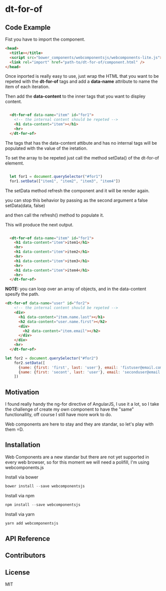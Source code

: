 # dt-for-of




## Code Example
Fist you have to import the component.

```html
<head>
  <title></title>
  <script src="bower_components/webcomponentsjs/webcomponents-lite.js"></script>
  <link rel="import" href="path-to/dt-for-of/component.html" />
</head>
```

Once inported is really easy to use, just wrap the HTML that you want to be repeted with the **dt-for-of** tags and add a **data-name** attribute to name the item of each iteration.

Then add the **data-content** to the inner tags that you want to displey content.

```html

  <dt-for-of data-name="item" id="for1">
    <!-- the internal content should be repeted -->
    <h1 data-content="item"></h1>
    <hr>
  </dt-for-of>

```

The tags that has the data-content attibute and has no internal tags will be populated with the value of the iretation.

To set the array to be repeted just call the method setData() of the dt-for-of elememt.

```js

  let for1 = document.querySelector("#for1")
  for1.setData(["item1", "item2", "item3", "item4"])

```

The setData method refresh the component and it will be render again.

you can stop this behavior by passing as the second argument a false setData(data, false)

and then call the refresh() method to populate it.

This will produce the next output.

```html

  <dt-for-of data-name="item" id="for1">
    <h1 data-content="item">item1</h1>
    <hr>
    <h1 data-content="item">item2</h1>
    <hr>
    <h1 data-content="item">item3</h1>
    <hr>
    <h1 data-content="item">item4</h1>
    <hr>
  </dt-for-of>

```

**NOTE:** you can loop over an array of objects, and in the data-content spesify the path.

```html
<dt-for-of data-name="user" id="for2">
    <!-- the internal content should be repeted -->
    <div>
      <h1 data-content="item.name.last"></h1>
      <h2 data-content="user.name.first"></h2>
      <div>
        <h2 data-content="item.email"></h2>
      </div>
    </div>
    <hr>
  </dt-for-of>
```

```js
let for2 = document.querySelector("#for2")
    for2.setData([
      {name: {first: 'first', last: 'user'}, email: 'fistuser@email.com'},
      {name: {first: 'secont', last: 'user'}, email: 'seconduser@email.com'}
    ])
```


## Motivation

I found really handy the ng-for directive of AngularJS, I use it a lot, so I take the challenge of create my own component to have the "same" functionallity, off course I still have more work to do.

Web components are here to stay and they are standar, so let's play with them =D.

## Installation

Web Components are a new standar but there are not yet supported in every web browser, so for this moment we will need a polifill, I'm using webcomponents.js

Install via bower

```js
bower install --save webcomponentsjs
```

Install via npm

```js
npm install --save webcomponentsjs
```

Install via yarn

```js
yarn add webcomponentsjs
```

## API Reference


## Contributors


## License

MIT